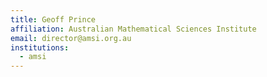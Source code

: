 ```yaml
---
title: Geoff Prince
affiliation: Australian Mathematical Sciences Institute
email: director@amsi.org.au
institutions:
  - amsi
---
```

